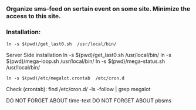 
### Organize sms-feed on sertain event on some site. Minimize the access to this site.





### Installation:

    ln -s $(pwd)/get_last0.sh  /usr/local/bin/

Server Side installation
    ln -s $(pwd)/get_last0.sh  /usr/local/bin/
    ln -s $(pwd)/mega-loop.sh /usr/local/bin/
    ln -s $(pwd)/mega-status.sh /usr/local/bin/

    ln -s $(pwd)/etc/megalot.crontab  /etc/cron.d

Check (crontab):
    find /etc/cron.d/ -ls -follow | grep megalot

DO NOT FORGET ABOUT time-text
DO NOT FORGET ABOUT pbsms

